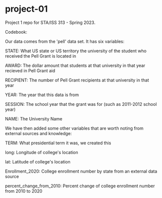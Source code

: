 # project-01

Project 1 repo for STA/ISS 313 - Spring 2023.

Codebook:

Our data comes from the 'pell' data set. It has six variables:

STATE: What US state or US territory the university of the student who received the Pell Grant is located in

AWARD: The dollar amount that students at that university in that year recieved in Pell Grant aid

RECIPIENT: The number of Pell Grant recipients at that university in that year

YEAR: The year that this data is from

SESSION: The school year that the grant was for (such as 2011-2012 school year)

NAME: The University Name

We have then added some other variables that are worth noting from external sources
and knowledge: 

TERM: What presidential term it was, we created this 

long: Longitude of college's location

lat: Latitude of college's location

Enrollment_2020: College enrollment number by state from an external data source

percent_change_from_2010: Percent change of college enrollment number from 2010 to 2020